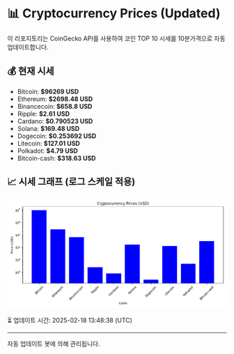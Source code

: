 
# 📊 Cryptocurrency Prices (Updated)

이 리포지토리는 CoinGecko API를 사용하여 코인 TOP 10 시세를 10분가격으로 자동 업데이트합니다.

## 💰 현재 시세
- Bitcoin: **$96269 USD**
- Ethereum: **$2698.48 USD**
- Binancecoin: **$658.8 USD**
- Ripple: **$2.61 USD**
- Cardano: **$0.790523 USD**
- Solana: **$169.48 USD**
- Dogecoin: **$0.253692 USD**
- Litecoin: **$127.01 USD**
- Polkadot: **$4.79 USD**
- Bitcoin-cash: **$318.63 USD**

## 📈 시세 그래프 (로그 스케일 적용)
![Crypto Prices](crypto_prices.png)

⏳ 업데이트 시간: 2025-02-18 13:48:38 (UTC)

---
자동 업데이트 봇에 의해 관리됩니다.
